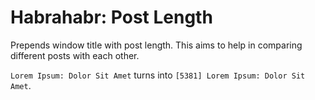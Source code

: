 Habrahabr: Post Length
=============================
Prepends window title with post length. This aims to help in comparing different posts with each other.

`Lorem Ipsum: Dolor Sit Amet` turns into `[5381] Lorem Ipsum: Dolor Sit Amet`.
